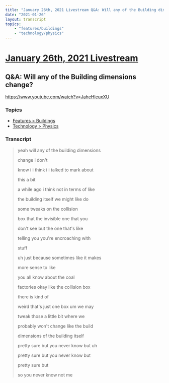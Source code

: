 ```yaml
---
title: "January 26th, 2021 Livestream Q&A: Will any of the Building dimensions change?"
date: "2021-01-26"
layout: transcript
topics:
    - "features/buildings"
    - "technology/physics"
---
```

# [January 26th, 2021 Livestream](../2021-01-26.md)
## Q&A: Will any of the Building dimensions change?
https://www.youtube.com/watch?v=JaheHIeuxXU

### Topics
* [Features > Buildings](../topics/features/buildings.md)
* [Technology > Physics](../topics/technology/physics.md)

### Transcript

> yeah will any of the building dimensions
>
> change i don't
>
> know i i think i i talked to mark about
>
> this a bit
>
> a while ago i think not in terms of like
>
> the building itself we might like do
>
> some tweaks on the collision
>
> box that the invisible one that you
>
> don't see but the one that's like
>
> telling you you're encroaching with
>
> stuff
>
> uh just because sometimes like it makes
>
> more sense to like
>
> you all know about the coal
>
> factories okay like the collision box
>
> there is kind of
>
> weird that's just one box um we may
>
> tweak those a little bit where we
>
> probably won't change like the build
>
> dimensions of the building itself
>
> pretty sure but you never know but uh
>
> pretty sure but you never know but
>
> pretty sure but
>
> so you never know not me
>
